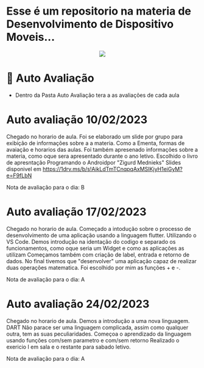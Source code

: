 # Esse é um repositorio na materia de Desenvolvimento de Dispositivo Moveis...

<p align="center">
<img src="http://img.shields.io/static/v1?label=STATUS&message=EM%20DESENVOLVIMENTO&color=GREEN&style=for-the-badge"/>
</p>

# :book: Auto Avaliação

- Dentro da Pasta Auto Avaliação tera a as avaliações de cada aula

# Auto avaliação 10/02/2023 

Chegado no horario de aula.
Foi se elaborado um slide por grupo para exibição de informações sobre a a materia. Como a Ementa, formas de avaiação e horarios das aulas.
Foi também apresenado informações sobre a materia, como oque sera apresentado durante o ano letivo.
Escolhido o livro de apresntação Programando o Androidpor "Zigurd Mednieks"
Slides disponivel em https://1drv.ms/b/s!AikLdTmTCnqpqAxMSIKjyH1eiGyM?e=F9fLbN

Nota de avaliação para o dia: B

# Auto avaliação 17/02/2023 

Chegado no horario de aula.
Começado a intodução sobre o processo de desenvolvimento de uma aplicação usando a linguagem flutter. Utilizando o VS Code.
Demos introdução na identação do codigo e separado os funcionamentos, como oque seria um Widget e como as aplicações as utilizam
Começamos também com criação de label, entrada e retorno de dados.
No final tivemos que "desenvolver" uma aplicação capaz de realizar duas operações matematica. Foi escolhido por mim as funções + e -.

Nota de avaliação para o dia: A

# Auto avaliação 24/02/2023 

Chegado no horario de aula.
Demos a introdução a uma nova linguagem. DART
Não parace ser uma linguagem complicada, assim como qualquer outra, tem as suas peculiaridades. Começoa o aprendizado da linguagem usando funções com/sem parametro e com/sem retorno
Realizado o exericio I em sala e o restante para sabado letivo.

Nota de avaliação para o dia: A
